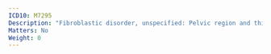 ```yaml
---
ICD10: M7295
Description: "Fibroblastic disorder, unspecified: Pelvic region and thigh"
Matters: No
Weight: 0
---
```

